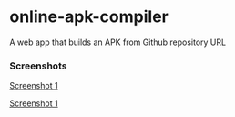 # online-apk-compiler
A web app that builds an APK from Github repository URL

### Screenshots
[Screenshot 1](https://raw.githubusercontent.com/Asutosh11/online-apk-compiler/main/screenshots/apk_installer.png?token=AB6OWGITVGQMCKJAD6YXEG3AGJIGY "")

[Screenshot 1](https://raw.githubusercontent.com/Asutosh11/online-apk-compiler/main/screenshots/build_tools_installer.png?token=AB6OWGJDHD4CS2O3A2JLTNTAGJIFO "")


